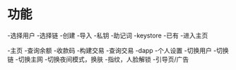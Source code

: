 # 功能

-选择用户
    -选择链
        -创建
        -导入
            -私钥
            -助记词
            -keystore
        -已有
            -进入主页

-主页
    -查询余额
    -收款码
        -构建交易
        -查询交易
    -dapp
    -个人设置
        -切换用户
        -切换链
        -切换主网
        -切换夜间模式，换肤
        -指纹，人脸解锁
        -引导页/广告